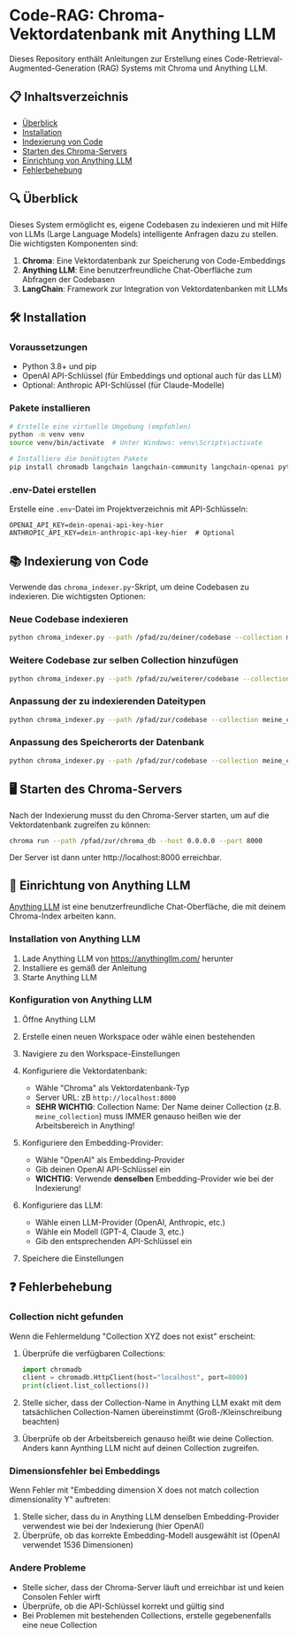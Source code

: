 # Code-RAG: Chroma-Vektordatenbank mit Anything LLM

Dieses Repository enthält Anleitungen zur Erstellung eines Code-Retrieval-Augmented-Generation (RAG) Systems mit Chroma und Anything LLM.

## 📋 Inhaltsverzeichnis

- [Überblick](#überblick)
- [Installation](#installation)
- [Indexierung von Code](#indexierung-von-code)
- [Starten des Chroma-Servers](#starten-des-chroma-servers)
- [Einrichtung von Anything LLM](#einrichtung-von-anything-llm)
- [Fehlerbehebung](#fehlerbehebung)

## 🔍 Überblick

Dieses System ermöglicht es, eigene Codebasen zu indexieren und mit Hilfe von LLMs (Large Language Models) intelligente Anfragen dazu zu stellen. Die wichtigsten Komponenten sind:

1. **Chroma**: Eine Vektordatenbank zur Speicherung von Code-Embeddings
2. **Anything LLM**: Eine benutzerfreundliche Chat-Oberfläche zum Abfragen der Codebasen
3. **LangChain**: Framework zur Integration von Vektordatenbanken mit LLMs

## 🛠️ Installation

### Voraussetzungen

- Python 3.8+ und pip
- OpenAI API-Schlüssel (für Embeddings und optional auch für das LLM)
- Optional: Anthropic API-Schlüssel (für Claude-Modelle)

### Pakete installieren

```bash
# Erstelle eine virtuelle Umgebung (empfohlen)
python -m venv venv
source venv/bin/activate  # Unter Windows: venv\Scripts\activate

# Installiere die benötigten Pakete
pip install chromadb langchain langchain-community langchain-openai python-dotenv
```

### .env-Datei erstellen

Erstelle eine `.env`-Datei im Projektverzeichnis mit API-Schlüsseln:

```
OPENAI_API_KEY=dein-openai-api-key-hier
ANTHROPIC_API_KEY=dein-anthropic-api-key-hier  # Optional
```

## 📚 Indexierung von Code

Verwende das `chroma_indexer.py`-Skript, um deine Codebasen zu indexieren. Die wichtigsten Optionen:

### Neue Codebase indexieren

```bash
python chroma_indexer.py --path /pfad/zu/deiner/codebase --collection meine_collection
```

### Weitere Codebase zur selben Collection hinzufügen

```bash
python chroma_indexer.py --path /pfad/zu/weiterer/codebase --collection meine_collection --add
```

### Anpassung der zu indexierenden Dateitypen

```bash
python chroma_indexer.py --path /pfad/zur/codebase --collection meine_collection --extensions .py,.js,.html,.ts,.jsx
```

### Anpassung des Speicherorts der Datenbank

```bash
python chroma_indexer.py --path /pfad/zur/codebase --collection meine_collection --persist-dir /pfad/zur/chroma_db
```

## 🖥️ Starten des Chroma-Servers

Nach der Indexierung musst du den Chroma-Server starten, um auf die Vektordatenbank zugreifen zu können:

```bash
chroma run --path /pfad/zur/chroma_db --host 0.0.0.0 --port 8000
```

Der Server ist dann unter http://localhost:8000 erreichbar.

## 🤖 Einrichtung von Anything LLM

[Anything LLM](https://anythingllm.com/) ist eine benutzerfreundliche Chat-Oberfläche, die mit deinem Chroma-Index arbeiten kann.

### Installation von Anything LLM

1. Lade Anything LLM von https://anythingllm.com/ herunter
2. Installiere es gemäß der Anleitung
3. Starte Anything LLM

### Konfiguration von Anything LLM

1. Öffne Anything LLM
2. Erstelle einen neuen Workspace oder wähle einen bestehenden
3. Navigiere zu den Workspace-Einstellungen

4. Konfiguriere die Vektordatenbank:
   - Wähle "Chroma" als Vektordatenbank-Typ
   - Server URL: zB `http://localhost:8000`
   - **SEHR WICHTIG**: Collection Name: Der Name deiner Collection (z.B. `meine_collection`) muss IMMER genauso heißen wie der Arbeitsbereich in Anything!

5. Konfiguriere den Embedding-Provider:
   - Wähle "OpenAI" als Embedding-Provider
   - Gib deinen OpenAI API-Schlüssel ein
   - **WICHTIG**: Verwende **denselben** Embedding-Provider wie bei der Indexierung!

6. Konfiguriere das LLM:
   - Wähle einen LLM-Provider (OpenAI, Anthropic, etc.)
   - Wähle ein Modell (GPT-4, Claude 3, etc.)
   - Gib den entsprechenden API-Schlüssel ein

7. Speichere die Einstellungen

## ❓ Fehlerbehebung

### Collection nicht gefunden

Wenn die Fehlermeldung "Collection XYZ does not exist" erscheint:

1. Überprüfe die verfügbaren Collections:
   ```python
   import chromadb
   client = chromadb.HttpClient(host="localhost", port=8000)
   print(client.list_collections())
   ```

2. Stelle sicher, dass der Collection-Name in Anything LLM exakt mit dem tatsächlichen Collection-Namen übereinstimmt (Groß-/Kleinschreibung beachten)

3. Überprüfe ob der Arbeitsbereich genauso heißt wie deine Collection. Anders kann Aynthing LLM nicht auf deinen Collection zugreifen.

### Dimensionsfehler bei Embeddings

Wenn Fehler mit "Embedding dimension X does not match collection dimensionality Y" auftreten:

1. Stelle sicher, dass du in Anything LLM denselben Embedding-Provider verwendest wie bei der Indexierung (hier OpenAI)
2. Überprüfe, ob das korrekte Embedding-Modell ausgewählt ist (OpenAI verwendet 1536 Dimensionen)

### Andere Probleme

- Stelle sicher, dass der Chroma-Server läuft und erreichbar ist und keien Consolen Fehler wirft
- Überprüfe, ob die API-Schlüssel korrekt und gültig sind
- Bei Problemen mit bestehenden Collections, erstelle gegebenenfalls eine neue Collection